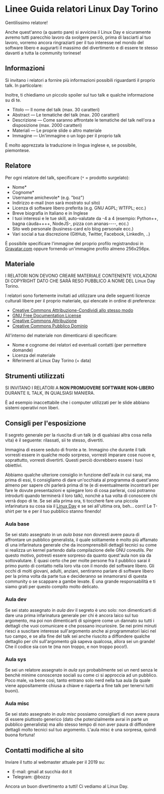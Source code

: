# Linee Guida relatori Linux Day Torino

Gentilissimo relatore!

Anche quest'anno (a quanto pare) si avvicina il Linux Day e sicuramente avremo tutti parecchio lavoro da svolgere perciò, prima di lasciarti al tuo lavoro, vorremo ancora ringraziarti per il tuo interesse nel mondo del software libero e augurarti il massimo del divertimento e di essere te stesso davanti a tutta la community torinese!

## Informazioni

Si invitano i relatori a fornire più informazioni possibili riguardanti il proprio talk. In particolare:

Inoltre, ti chiediamo un piccolo spoiler sul tuo talk e qualche informazione su di te.

* Titolo — Il nome del talk (max. 30 caratteri)
* Abstract — Le tematiche del talk (max. 200 caratteri)
* Descrizione — Come saranno affrontate le tematiche del talk nell'ora a disposizione (max. 2000 caratteri)
* Materiali — Le proprie slide o altro materiale
* Immagine — Un'immagine o un logo per il proprio talk

È molto apprezzata la traduzione in lingua inglese e, se possibile, piemontese.

## Relatore

Per ogni relatore del talk, specificare (`*` = prodotto surgelato):

* Nome\*
* Cognome\*
* Username amichevole\* (e.g. "boz")
* Indirizzo e-mail (non sarà mostrato sul sito)
* Licenza di software libero preferita (e.g. GNU AGPL; WTFPL; ecc.)
* Breve biografia in Italiano e in Inglese
* I tuoi interessi e le tue skill, auto-valutate da -4 a 4 (esempio: Python++, bagna càuda++++, NodeJS-, pizza con ananas----, ecc.)
* Sito web personale (business-card e/o blog personale ecc.)
* Vari social a tua discrezione (GitHub, Twitter, Facebook, LinkedIn, ..)

È possibile specificare l'immagine del proprio profilo registrandosi in [Gravatar.com](https://it.gravatar.com) oppure fornendo un'immagine profilo almeno 256x256px.

## Materiale

I RELATORI NON DEVONO CREARE MATERIALE CONTENENTE VIOLAZIONI DI COPYRIGHT DATO CHE SARÀ RESO PUBBLICO A NOME DEL Linux Day Torino.

I relatori sono fortemente invitati ad utilizzare una delle seguenti licenze culturali libere per il proprio materiale, qui elencate in ordine di preferenza:

* [Creative Commons Attribuzione-Condividi allo stesso modo](https://creativecommons.org/licenses/by-sa/4.0/deed.it)
* [GNU Free Documentation License](https://www.gnu.org/licenses/fdl.html)
* [Creative Commons Attribuzione](https://creativecommons.org/licenses/by/4.0/deed.it)
* [Creative Commons Pubblico Dominio](https://creativecommons.org/publicdomain/zero/1.0/deed.it)

All'interno del materiale non dimenticarsi di specificare:

* Nome e cognome dei relatori ed eventuali contatti (per permettere domande)
* Licenza del materiale
* Riferimenti al Linux Day Torino (+ data)

## Strumenti utilizzati

SI INVITANO I RELATORI A **NON PROMUOVERE SOFTWARE NON-LIBERO** DURANTE IL TALK, IN QUALSIASI MANIERA.

È ad esempio inaccettabile che i computer utilizzati per le slide abbiano sistemi operativi non liberi.

## Consigli per l'esposizione

Il segreto generale per la riuscita di un talk (e di qualsiasi altra cosa nella vita) è il seguente: rilassati, sii te stesso, divertiti.

Immagina di essere seduto di fronte a te. Immagino che durante il talk vorresti essere in qualche modo sorpreso, vorresti imparare cose nuove e, soprattutto, vorresti divertirti. Questi perciò dovrebbero essere i tuoi obiettivi.

Abbiamo qualche ulteriore consiglio in funzione dell'aula in cui sarai, ma prima di essi, ti consigliamo di dare un'occhiata al programma di quest'anno almeno per sapere chi parlerà prima di te (e di eventualmente incontrarli per fare le dovute presentazioni e spiegare loro di cosa parlerai, così potranno introdurti quando terminerà il loro talk), nonchè a tua volta di conoscere chi verrà dopo di te. Se sei alla prima ora, ti toccherè fare una piccola infarinatura su cosa sia il [Linux Day](http://linuxday.it/) e se sei all'ultima ora, beh... corri! Le T-shirt per te e per il tuo pubblico stanno finendo!

### Aula base

Se sei stato assegnato in un _aula base_ non dovresti avere paura di affrontare un pubblico generalista, il quale solitamente è molto più affamato di una infarinatura generale che da incomprensibili dettagli tecnici su come si realizza un kernel partendo dalla compilazione delle GNU coreutils. Per questo motivo, potresti essere sorpreso da quanto quest'aula non sia da sottovalutare. È quasi certo che per molte persone fra il pubblico sarai il primo punto di contatto nella loro vita con il mondo del software libero. Gli occhi di molti giovani, adulti, anziani, sentiranno parlare di software libero per la prima volta da parte tua e decideranno se innamorarsi di questa community o se scappare a gambe levate. È una grande responsabilità e ti siamo grati per questo compito molto delicato.

### Aula dev

Se sei stato assegnato in _aula dev_ il segreto è uno solo: non dimenticarti di dare una prima infarinatura generale per chi è ancora laico sul tuo argomento, ma poi non dimenticarti di spingere come un dannato su tutti i dettagli che vuoi comunicare e che possano incuriosire. Se nei primi minuti riesci a suscitare interesse sull'argomento anche ai programmatori laici nel tuo campo, e se alla fine del talk sei anche riuscito a diffondere qualche dettaglio per chi sull'argomento già sapeva qualcosa, allora sei un grande! Che il codice sia con te (ma non troppo, e non troppo poco!).

### Aula sys

Se sei un relatore assegnato in _aula sys_ probabilmente sei un nerd senza le benchè minime conoscenze sociali su come ci si approccia ad un pubblico. Poco male, va bene così, tanto entrano solo nerd nella tua aula (la quale viene appositamente chiusa a chiave e riaperta a fine talk per tenervi tutti buoni).

### Aula misc

Se sei stato assegnato in _aula misc_ possiamo consigliarti di non avere paura di essere piuttosto generico (dato che potenzialmente avrai in parte un pubblico generalista) ma allo stesso tempo di non aver paura di diffondere dettagli molto tecnici sul tuo argomento. L'aula misc è una sorpresa, quindi buona fortuna!

## Contatti modifiche al sito

Inviare il tutto al webmaster attuale per il 2019 su:

* E-mail: gmail at succhia dot it
* Telegram: @bozzy

Ancora un buon divertimento a tutti! Ci vediamo al Linux Day.
